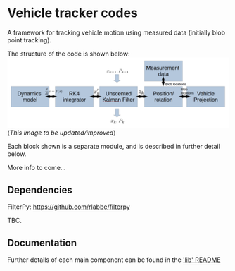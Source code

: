 # Vehicle tracker codes

A framework for tracking vehicle motion using measured data (initially blob point tracking). 

The structure of the code is shown below: 
![alt text](info/tracker_screenshot.png?raw=true "tracker_outline")
(*This image to be updated/improved*)

Each block shown is a separate module, and is described in further detail below.

More info to come...

## Dependencies 
FilterPy: https://github.com/rlabbe/filterpy

TBC.

## Documentation 

Further details of each main component can be found in the ['lib' README](lib/README.md)

